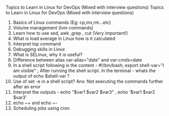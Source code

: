 Topics to Learn in Linux for DevOps (Mixed with interview questions)
Topics to Learn in Linux for DevOps (Mixed with interview questions)


1) Basics of Linux commands (Eg: cp,mv,rm...etc)
2) Volume management (lvm commands)
3) Learn how to use sed, awk ,grep , cut (Very important!)
4) What is load average in Linux how is it calculated
5) Interpret top command
6) Debugging skills in Linux
7) What is SELinux, why it is useful?
8) Difference between alias var-alias="date" and var-cmds=date
9) In a shell script following is the content - #!/bin/bash; export shell-var="I am visible" ; After running the shell script. In the terminal - whats the output of    echo $shell-var ?
10) Use of set -e in a shell script? Ans: Not executing the commands further after an error
11) Interpret the outputs - echo "$var1 $var2 $var3" , echo '$var1 $var2 $var3'
12) echo ~+ and echo ~-
13) Scheduling jobs using cron
